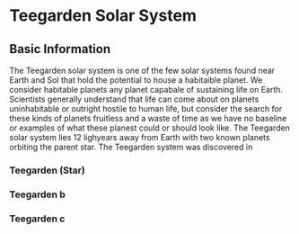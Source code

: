# Teegarden Solar System
## Basic Information 
The Teegarden solar system is one of the few solar systems found near Earth and Sol that hold the potential to house a habitaible planet. We consider habitable planets any planet capabale of sustaining life on Earth. Scientists generally understand that life can come about on planets uninhabitable or outright hostile to human life, but consider the search for these kinds of planets fruitless and a waste of time as we have no baseline or examples of what these planest could or should look like. The Teegarden solar system lies 12 lighyears away from Earth with two known planets orbiting the parent star. The Teegarden system was discovered in
### Teegarden (Star)
### Teegarden b
### Teegarden c
